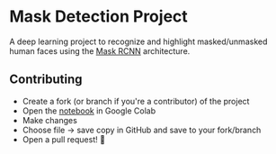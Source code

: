 # Mask Detection Project

A deep learning project to recognize and highlight masked/unmasked human faces using the [Mask RCNN](https://github.com/matterport/Mask_RCNN) architecture.

## Contributing

* Create a fork (or branch if you're a contributor) of the project
* Open the [notebook](https://colab.research.google.com/github/sosodev/Mask-Detection-Project/blob/master/mask_detection.ipynb) in Google Colab
* Make changes
* Choose file -> save copy in GitHub and save to your fork/branch
* Open a pull request! :tada:
